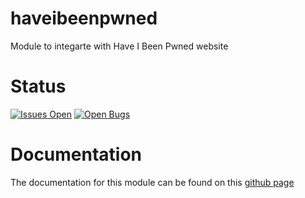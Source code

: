 # haveibeenpwned
Module to integarte with Have I Been Pwned website

# Status
[![Issues Open](https://img.shields.io/github/issues/artfulbodger/haveibeenpwned.svg)](https://github.com/artfulbodger/haveibeenpwned/issues)
[![Open Bugs](https://img.shields.io/github/issues-raw/artfulbodger/haveibeenpwned/bug.svg?color=red&label=open%20bugs)](https://github.com/artfulbodger/haveibeenpwned/issues?q=is%3Aopen+is%3Aissue+label%3Abug)

# Documentation

The documentation for this module can be found on this [github page](https://artfulbodger.github.io/haveibeenpwned/)
